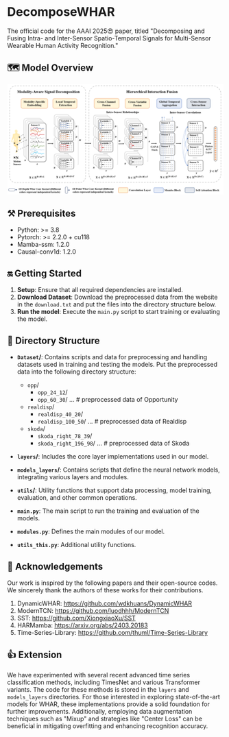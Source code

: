 # DecomposeWHAR
The official code for the AAAI 2025😍 paper, titled "Decomposing and Fusing Intra- and Inter-Sensor Spatio-Temporal Signals for Multi-Sensor Wearable Human Activity Recognition."

## 🗺️ Model Overview
![](model.png)






## ⚒️ Prerequisites
- Python: >= 3.8
- Pytorch: >= 2.2.0 + cu118
- Mamba-ssm: 1.2.0
- Causal-conv1d: 1.2.0


## 🔛 Getting Started

1. **Setup**: Ensure that all required dependencies are installed.
2. **Download Dataset**: Download the preprocessed data from the website in the `download.txt` and put the files into the directory structure below.
2. **Run the model**: Execute the `main.py` script to start training or evaluating the model.

## 📇 Directory Structure

- **`Dataset`/**: Contains scripts and data for preprocessing and handling datasets used in training and testing the models. Put the preprocessed data into the following directory structure:
  - `opp`/
    - `opp_24_12`/
    - `opp_60_30`/
       ... # preprocessed data of Opportunity
  - `realdisp`/
    - `realdisp_40_20`/
    - `realdisp_100_50`/
       ... # preprocessed data of Realdisp
  - `skoda`/
    - `skoda_right_78_39`/
    - `skoda_right_196_98`/
       ... # preprocessed data of Skoda
  
- **`layers`/**: Includes the core layer implementations used in our model.

- **`models_layers`/**: Contains scripts that define the neural network models, integrating various layers and modules.

- **`utils`/**: Utility functions that support data processing, model training, evaluation, and other common operations.

- **`main.py`**: The main script to run the training and evaluation of the models.

- **`modules.py`**: Defines the main modules of our model.

- **`utils_this.py`**: Additional utility functions.



## 🫰 Acknowledgements
Our work is inspired by the following papers and their open-source codes. We sincerely thank the authors of these works for their contributions.
1. DynamicWHAR: https://github.com/wdkhuans/DynamicWHAR
2. ModernTCN: https://github.com/luodhhh/ModernTCN
3. SST: https://github.com/XiongxiaoXu/SST
4. HARMamba: https://arxiv.org/abs/2403.20183
5. Time-Series-Library: https://github.com/thuml/Time-Series-Library


## 👍 Extension  
We have experimented with several recent advanced time series classification methods, including TimesNet and various Transformer variants. The code for these methods is stored in the `layers` and `models_layers` directories. For those interested in exploring state-of-the-art models for WHAR, these implementations provide a solid foundation for further improvements.
Additionally, employing data augmentation techniques such as "Mixup" and strategies like "Center Loss" can be beneficial in mitigating overfitting and enhancing recognition accuracy.